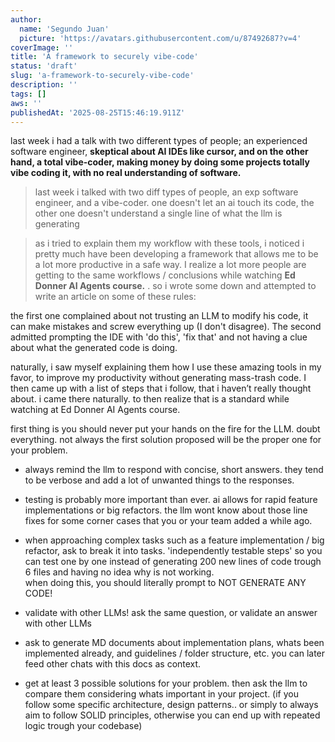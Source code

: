 ```yaml
---
author:
  name: 'Segundo Juan'
  picture: 'https://avatars.githubusercontent.com/u/87492687?v=4'
coverImage: ''
title: 'A framework to securely vibe-code'
status: 'draft'
slug: 'a-framework-to-securely-vibe-code'
description: ''
tags: []
aws: ''
publishedAt: '2025-08-25T15:46:19.911Z'
---
```


last week i had a talk with two different types of people; an experienced software engineer, **skeptical about AI IDEs like cursor, and on the other hand, a total vibe-coder, making money by doing some projects totally vibe coding it, with no real understanding of software.**

> last week i talked with two diff types of people, an exp software engineer, and a vibe-coder. one doesn't let an ai touch its code, the other one doesn't understand a single line of what the llm is generating

> as i tried to explain them my workflow with these tools, i noticed i pretty much have been developing a framework that allows me to be a lot more productive in a safe way. I realize a lot more people are getting to the same workflows / conclusions while watching **Ed Donner AI Agents course.** . so i wrote some down and attempted to write an article on some of these rules:

the first one complained about not trusting an LLM to modify his code, it can make mistakes and screw everything up (I don't disagree). The second admitted prompting the IDE with 'do this', 'fix that' and not having a clue about what the generated code is doing.

naturally, i saw myself explaining them how I use these amazing tools in my favor, to improve my productivity without generating mass-trash code. I then came up with a list of steps that i follow, that i haven’t really thought about. i came there naturally. to then realize that is a standard while watching at Ed Donner AI Agents course.

first thing is you should never put your hands on the fire for the LLM. doubt everything. not always the first solution proposed will be the proper one for your problem.

- always remind the llm to respond with concise, short answers. they tend to be verbose and add a lot of unwanted things to the responses.


- testing is probably more important than ever. ai allows for rapid feature implementations or big refactors. the llm wont know about those line fixes for some corner cases that you or your team added a while ago.

- when approaching complex tasks such as a feature implementation / big refactor, ask to break it into tasks. 'independently testable steps' so you can test one by one instead of generating 200 new lines of code trough 6 files and having no idea why is not working. \
  when doing this, you should literally prompt to NOT GENERATE ANY CODE!

- validate with other LLMs! ask the same question, or validate an answer with other LLMs

- ask to generate MD documents about implementation plans, whats been implemented already, and guidelines / folder structure, etc. you can later feed other chats with this docs as context.

- get at least 3 possible solutions for your problem. then ask the llm to compare them considering whats important in your project. (if you follow some specific architecture, design patterns.. or simply to always aim to follow SOLID principles, otherwise you can end up with repeated logic trough your codebase)